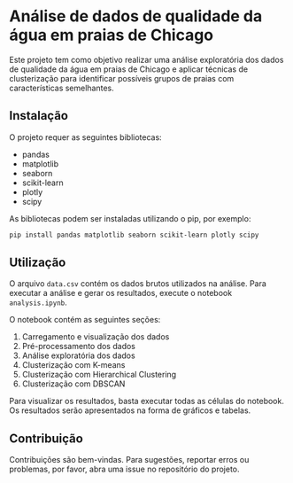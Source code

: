 # Análise de dados de qualidade da água em praias de Chicago

Este projeto tem como objetivo realizar uma análise exploratória dos dados de qualidade da água em praias de Chicago e aplicar técnicas de clusterização para identificar possíveis grupos de praias com características semelhantes.

## Instalação

O projeto requer as seguintes bibliotecas:

- pandas
- matplotlib
- seaborn
- scikit-learn
- plotly
- scipy

As bibliotecas podem ser instaladas utilizando o pip, por exemplo:

```bash
pip install pandas matplotlib seaborn scikit-learn plotly scipy
```

## Utilização

O arquivo `data.csv` contém os dados brutos utilizados na análise. Para executar a análise e gerar os resultados, execute o notebook `analysis.ipynb`.

O notebook contém as seguintes seções:

1. Carregamento e visualização dos dados
2. Pré-processamento dos dados
3. Análise exploratória dos dados
4. Clusterização com K-means
5. Clusterização com Hierarchical Clustering
6. Clusterização com DBSCAN

Para visualizar os resultados, basta executar todas as células do notebook. Os resultados serão apresentados na forma de gráficos e tabelas.

## Contribuição

Contribuições são bem-vindas. Para sugestões, reportar erros ou problemas, por favor, abra uma issue no repositório do projeto.
